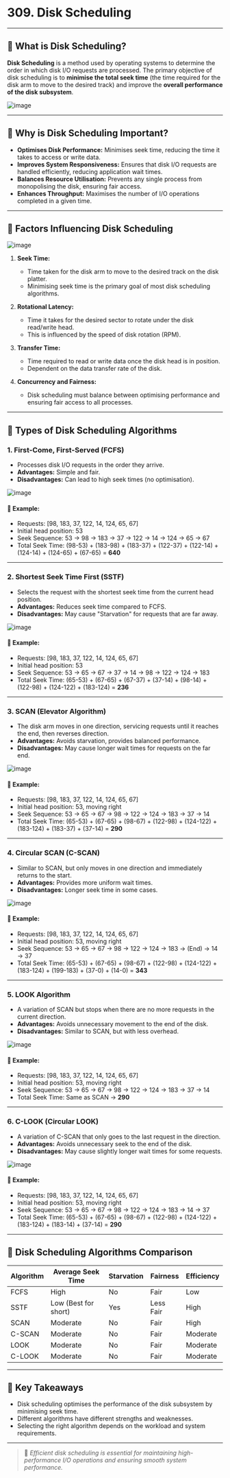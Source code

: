 # 309. Disk Scheduling

---

## 📌 What is Disk Scheduling?

**Disk Scheduling** is a method used by operating systems to determine the order in which disk I/O requests are processed. The primary objective of disk scheduling is to **minimise the total seek time** (the time required for the disk arm to move to the desired track) and improve the **overall performance of the disk subsystem**.

![image](https://github.com/user-attachments/assets/dfdc8517-ba52-40db-b914-04762bc6ec81)

---

## 📌 Why is Disk Scheduling Important?

- **Optimises Disk Performance:** Minimises seek time, reducing the time it takes to access or write data.
- **Improves System Responsiveness:** Ensures that disk I/O requests are handled efficiently, reducing application wait times.
- **Balances Resource Utilisation:** Prevents any single process from monopolising the disk, ensuring fair access.
- **Enhances Throughput:** Maximises the number of I/O operations completed in a given time.

---

## 📌 Factors Influencing Disk Scheduling

![image](https://github.com/user-attachments/assets/55058b24-e308-4dd1-82fa-945a52d2e2bd)

1. **Seek Time:**
   - Time taken for the disk arm to move to the desired track on the disk platter.
   - Minimising seek time is the primary goal of most disk scheduling algorithms.

2. **Rotational Latency:**
   - Time it takes for the desired sector to rotate under the disk read/write head.
   - This is influenced by the speed of disk rotation (RPM).

3. **Transfer Time:**
   - Time required to read or write data once the disk head is in position.
   - Dependent on the data transfer rate of the disk.

4. **Concurrency and Fairness:**
   - Disk scheduling must balance between optimising performance and ensuring fair access to all processes.

---

## 📌 Types of Disk Scheduling Algorithms

### 1. First-Come, First-Served (FCFS)
- Processes disk I/O requests in the order they arrive.
- **Advantages:** Simple and fair.
- **Disadvantages:** Can lead to high seek times (no optimisation).

![image](https://github.com/user-attachments/assets/63b1e075-9232-4de7-957b-06e1a1315e52)

#### 🔹 Example:
- Requests: [98, 183, 37, 122, 14, 124, 65, 67]
- Initial head position: 53
- Seek Sequence: 53 → 98 → 183 → 37 → 122 → 14 → 124 → 65 → 67
- Total Seek Time: (98-53) + (183-98) + (183-37) + (122-37) + (122-14) + (124-14) + (124-65) + (67-65) = **640**

---

### 2. Shortest Seek Time First (SSTF)
- Selects the request with the shortest seek time from the current head position.
- **Advantages:** Reduces seek time compared to FCFS.
- **Disadvantages:** May cause "Starvation" for requests that are far away.

![image](https://github.com/user-attachments/assets/d130883b-6f0b-4833-90d9-b9b3a65f35d3)

#### 🔹 Example:
- Requests: [98, 183, 37, 122, 14, 124, 65, 67]
- Initial head position: 53
- Seek Sequence: 53 → 65 → 67 → 37 → 14 → 98 → 122 → 124 → 183
- Total Seek Time: (65-53) + (67-65) + (67-37) + (37-14) + (98-14) + (122-98) + (124-122) + (183-124) = **236**

---

### 3. SCAN (Elevator Algorithm)
- The disk arm moves in one direction, servicing requests until it reaches the end, then reverses direction.
- **Advantages:** Avoids starvation, provides balanced performance.
- **Disadvantages:** May cause longer wait times for requests on the far end.

![image](https://github.com/user-attachments/assets/e3779ecd-669c-42c4-bfa6-cfb2ac08328e)

#### 🔹 Example:
- Requests: [98, 183, 37, 122, 14, 124, 65, 67]
- Initial head position: 53, moving right
- Seek Sequence: 53 → 65 → 67 → 98 → 122 → 124 → 183 → 37 → 14
- Total Seek Time: (65-53) + (67-65) + (98-67) + (122-98) + (124-122) + (183-124) + (183-37) + (37-14) = **290**

---

### 4. Circular SCAN (C-SCAN)
- Similar to SCAN, but only moves in one direction and immediately returns to the start.
- **Advantages:** Provides more uniform wait times.
- **Disadvantages:** Longer seek time in some cases.

![image](https://github.com/user-attachments/assets/3528021f-03d4-46f3-a89a-3af4f6547a8c)

#### 🔹 Example:
- Requests: [98, 183, 37, 122, 14, 124, 65, 67]
- Initial head position: 53, moving right
- Seek Sequence: 53 → 65 → 67 → 98 → 122 → 124 → 183 → (End) → 14 → 37
- Total Seek Time: (65-53) + (67-65) + (98-67) + (122-98) + (124-122) + (183-124) + (199-183) + (37-0) + (14-0) = **343**

---

### 5. LOOK Algorithm
- A variation of SCAN but stops when there are no more requests in the current direction.
- **Advantages:** Avoids unnecessary movement to the end of the disk.
- **Disadvantages:** Similar to SCAN, but with less overhead.

![image](https://github.com/user-attachments/assets/c751a53e-cca5-4b9c-b408-8800fd6ecd94)

#### 🔹 Example:
- Requests: [98, 183, 37, 122, 14, 124, 65, 67]
- Initial head position: 53, moving right
- Seek Sequence: 53 → 65 → 67 → 98 → 122 → 124 → 183 → 37 → 14
- Total Seek Time: Same as SCAN → **290**

---

### 6. C-LOOK (Circular LOOK)
- A variation of C-SCAN that only goes to the last request in the direction.
- **Advantages:** Avoids unnecessary seek to the end of the disk.
- **Disadvantages:** May cause slightly longer wait times for some requests.

![image](https://github.com/user-attachments/assets/0cbf7701-c98d-4a8a-947f-de0e9b8a20ec)

#### 🔹 Example:
- Requests: [98, 183, 37, 122, 14, 124, 65, 67]
- Initial head position: 53, moving right
- Seek Sequence: 53 → 65 → 67 → 98 → 122 → 124 → 183 → 14 → 37
- Total Seek Time: (65-53) + (67-65) + (98-67) + (122-98) + (124-122) + (183-124) + (183-14) + (37-14) = **290**

---

## 📌 Disk Scheduling Algorithms Comparison

| Algorithm | Average Seek Time | Starvation | Fairness | Efficiency |
|------------|--------------------|-------------|-----------|-------------|
| FCFS       | High                | No          | Fair      | Low          |
| SSTF       | Low (Best for short) | Yes         | Less Fair | High         |
| SCAN       | Moderate            | No          | Fair      | High         |
| C-SCAN     | Moderate            | No          | Fair      | Moderate     |
| LOOK       | Moderate            | No          | Fair      | Moderate     |
| C-LOOK     | Moderate            | No          | Fair      | Moderate     |

---

## 📌 Key Takeaways
- Disk scheduling optimises the performance of the disk subsystem by minimising seek time.
- Different algorithms have different strengths and weaknesses.
- Selecting the right algorithm depends on the workload and system requirements.

---

> 🚀 *Efficient disk scheduling is essential for maintaining high-performance I/O operations and ensuring smooth system performance.*

